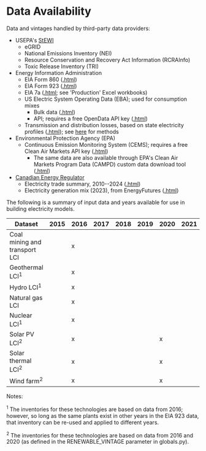 
# Data Availability

Data and vintages handled by third-party data providers:

- USEPA's [StEWI](https://github.com/USEPA/standardizedinventories#usepa-inventories-covered-by-data-reporting-year-current-version)
    - eGRID
    - National Emissions Inventory (NEI)
    - Resource Conservation and Recovery Act Information (RCRAInfo)
    - Toxic Release Inventory (TRI)
- Energy Information Administration
    - EIA Form 860 ([.html](https://www.eia.gov/electricity/data/eia860/))
    - EIA Form 923 ([.html](https://www.eia.gov/electricity/data/eia923/))
    - EIA 7a ([.html](https://www.eia.gov/coal/data.php); see 'Production' Excel workbooks)
    - US Electric System Operating Data (EBA); used for consumption mixes
        * Bulk data ([.html](https://www.eia.gov/opendata/v1/bulkfiles.php))
        * API; requires a free OpenData API key ([.html](https://www.eia.gov/opendata/))
    - Transmission and distribution losses, based on state electricity profiles ([.html](https://www.eia.gov/electricity/state/)); see [here](https://www.eia.gov/tools/faqs/faq.php?id=105&t=3) for methods
- Environmental Protection Agency (EPA)
    - Continuous Emission Monitoring System (CEMS); requires a free Clean Air Markets API key ([.html](https://www.epa.gov/power-sector/cam-api-portal#/api-key-signup))
        - The same data are also available through EPA's Clean Air Markets Program Data (CAMPD) custom data download tool ([.html](https://campd.epa.gov/data/custom-data-download))
- [Canadian Energy Regulator](https://www.cer-rec.gc.ca/en/about/index.html)
    - Electricity trade summary, 2010--2024 ([.html](https://www.cer-rec.gc.ca/en/data-analysis/energy-commodities/electricity/statistics/electricity-trade-summary/electricity-trade-summary-resume-echanges-commerciaux-electricite.xlsx))
    - Electricity generation mix (2023), from EnergyFutures ([.html](https://open.canada.ca/data/en/dataset/7643c948-d661-4d90-ab91-e9ac732fc737))

The following is a summary of input data and years available for use in building electricity models.

| Dataset | 2015 | 2016 | 2017 | 2018 | 2019 | 2020 | 2021 | 2022 |
|---|---|---|---|---|---|---|---|---|
| Coal mining and transport LCI | | x | | | | | | x |
| Geothermal LCI<sup>1</sup> | | x | | | | | | |
| Hydro LCI<sup>1</sup> | | x | | | | | | |
| Natural gas LCI | | x | | | | | | |
| Nuclear LCI<sup>1</sup> | | x | | | | | | |
| Solar PV LCI<sup>2</sup> | | x | | | | x | | |
| Solar thermal LCI<sup>2</sup> | | x | | | | x | | |
| Wind farm<sup>2</sup> | | x | | | | x | | |

Notes:

<sup>1</sup> The inventories for these technologies are based on data from 2016; however, so long as the same plants exist in other years in the EIA 923 data, that inventory can be re-used and applied to different years.

<sup>2</sup> The inventories for these technologies are based on data from 2016 and 2020 (as defined in the RENEWABLE_VINTAGE parameter in globals.py).
